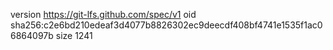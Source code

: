 version https://git-lfs.github.com/spec/v1
oid sha256:c2e6bd210edeaf3d4077b8826302ec9deecdf408bf4741e1535f1ac06864097b
size 1241
